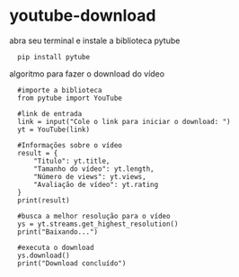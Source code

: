 # youtube-download

abra seu terminal e instale a biblioteca pytube

      pip install pytube
       
algoritmo para fazer o download do vídeo

      #importe a biblioteca
      from pytube import YouTube

      #link de entrada
      link = input("Cole o link para iniciar o download: ")
      yt = YouTube(link)

      #Informações sobre o vídeo
      result = {
          "Titulo": yt.title,
          "Tamanho do vídeo": yt.length,
          "Número de views": yt.views,
          "Avaliação de vídeo": yt.rating
      }
      print(result)

      #busca a melhor resolução para o vídeo
      ys = yt.streams.get_highest_resolution()
      print("Baixando...")

      #executa o download
      ys.download()
      print("Download concluído")

